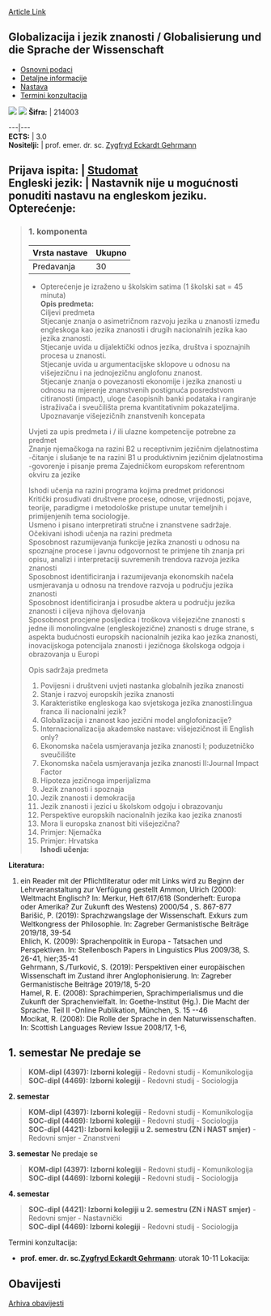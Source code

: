 [Article Link](https://www.fhs.hr/predmet/gjzgudsdw)

## Globalizacija i jezik znanosti / Globalisierung und die Sprache der Wissenschaft
  * [Osnovni podaci](https://www.fhs.hr/predmet/gjzgudsdw#v1id-904806_655045_1_0 "Osnovni podaci")
  * [Detaljne informacije](https://www.fhs.hr/predmet/gjzgudsdw#v1id-904806_655045_1_1 "Detaljne informacije")
  * [Nastava](https://www.fhs.hr/predmet/gjzgudsdw#v1id-904806_655045_1_2 "Nastava")
  * [Termini konzultacija](https://www.fhs.hr/predmet/gjzgudsdw#v1id-904806_655045_1_3 "Termini konzultacija")


[![](https://www.fhs.hr/img/flags/gif/hr.gif)](https://www.fhs.hr/predmet/gjzgudsdw) [![](https://www.fhs.hr/img/flags/gif/gb.gif)](https://www.fhs.hr/en/course/gatlosgudsdw)
**Šifra:** |  214003  
  
---|---  
**ECTS:** |  3.0   
**Nositelji:** |  prof. emer. dr. sc. [Zygfryd Eckardt Gehrmann](https://www.fhs.hr/djelatnik/zygfryd_eckardt.gehrmann)   
  
**Prijava ispita:** |  [Studomat](http://www.isvu.hr/studomat)  
**Engleski jezik:** |  Nastavnik nije u mogućnosti ponuditi nastavu na engleskom jeziku.   
**Opterećenje:**  
---  
> ### 1. komponenta
> | Vrsta nastave | Ukupno  
> ---|---  
> Predavanja | 30  
> * Opterećenje je izraženo u školskim satima (1 školski sat = 45 minuta)   
**Opis predmeta:**  
> Ciljevi predmeta   
>  Stjecanje znanja o asimetričnom razvoju jezika u znanosti između engleskoga kao jezika znanosti i drugih nacionalnih jezika kao jezika znanosti.  
>  Stjecanje uvida u dijalektički odnos jezika, društva i spoznajnih procesa u znanosti.  
>  Stjecanje uvida u argumentacijske sklopove u odnosu na višejezičnu i na jednojezičnu anglofonu znanost.  
>  Stjecanje znanja o povezanosti ekonomije i jezika znanosti u odnosu na mjerenje znanstvenih postignuća posredstvom citiranosti (impact), uloge časopisnih banki podataka i rangiranje istraživača i sveučilišta prema kvantitativnim pokazateljima.  
>  Upoznavanje višejezičnih znanstvenih koncepata  
>    
>  Uvjeti za upis predmeta i / ili ulazne kompetencije potrebne za predmet   
>  Znanje njemačkoga na razini B2 u receptivnim jezičnim djelatnostima -čitanje i slušanje te na razini B1 u produktivnim jezičnim djelatnostima -govorenje i pisanje prema Zajedničkom europskom referentnom okviru za jezike  
>    
>  Ishodi učenja na razini programa kojima predmet pridonosi   
>  Kritički prosuđivati društvene procese, odnose, vrijednosti, pojave, teorije, paradigme i metodološke pristupe unutar temeljnih i primijenjenih tema sociologije.  
>  Usmeno i pisano interpretirati stručne i znanstvene sadržaje.  
>  Očekivani ishodi učenja na razini predmeta   
>  Sposobnost razumijevanja funkcije jezika znanosti u odnosu na spoznajne procese i javnu odgovornost te primjene tih znanja pri opisu, analizi i interpretaciji suvremenih trendova razvoja jezika znanosti   
>  Sposobnost identificiranja i razumijevanja ekonomskih načela usmjeravanja u odnosu na trendove razvoja u području jezika znanosti   
>  Sposobnost identificiranja i prosudbe aktera u području jezika znanosti i ciljeva njihova djelovanja   
>  Sposobnost procjene posljedica i troškova višejezične znanosti s jedne ili monolingvalne (engleskojezične) znanosti s druge strane, s aspekta budućnosti europskih nacionalnih jezika kao jezika znanosti, inovacijskoga potencijala znanosti i jezičnoga školskoga odgoja i obrazovanja u Europi   
>    
>  Opis sadržaja predmeta   
>    
>  1. Povijesni i društveni uvjeti nastanka globalnih jezika znanosti   
>  2. Stanje i razvoj europskih jezika znanosti   
>  3. Karakteristike engleskoga kao svjetskoga jezika znanosti:lingua franca ili nacionalni jezik?  
>  4. Globalizacija i znanost kao jezični model anglofonizacije?  
>  5. Internacionalizacija akademske nastave: višejezičnost ili English only?  
>  6. Ekonomska načela usmjeravanja jezika znanosti I; poduzetničko sveučilište   
>  7. Ekonomska načela usmjeravanja jezika znanosti II:Journal Impact Factor   
>  8. Hipoteza jezičnoga imperijalizma   
>  9. Jezik znanosti i spoznaja  
>  10. Jezik znanosti i demokracija  
>  11. Jezik znanosti i jezici u školskom odgoju i obrazovanju  
>  12. Perspektive europskih nacionalnih jezika kao jezika znanosti  
>  13. Mora li europska znanost biti višejezična?  
>  14. Primjer: Njemačka  
>  15. Primjer: Hrvatska  
**Ishodi učenja:**  

  
**Literatura:**  
  1. ein Reader mit der Pflichtliteratur oder mit Links wird zu Beginn der Lehrveranstaltung zur Verfügung gestellt Ammon, Ulrich (2000): Weltmacht Englisch? In: Merkur, Heft 617/618 (Sonderheft: Europa  
oder Amerika? Zur Zukunft des Westens) 2000/54 , S. 867-877  
Barišić, P. (2019): Sprachzwangslage der Wissenschaft. Exkurs zum Weltkongress der Philosophie. In: Zagreber Germanistische Beiträge 2019/18, 39-54  
Ehlich, K. (2009): Sprachenpolitik in Europa - Tatsachen und Perspektiven. In: Stellenbosch Papers in Linguistics Plus 2009/38, S. 26-41, hier;35-41  
Gehrmann, S./Turković, S. (2019): Perspektiven einer europäischen Wissenschaft im Zustand ihrer Anglophonisierung. In: Zagreber Germanistische Beiträge 2019/18, 5-20  
Hamel, R. E. (2008): Sprachimperien, Sprachimperialismus und die Zukunft der Sprachenvielfalt. In: Goethe-Institut (Hg.). Die Macht der Sprache. Teil II -Online Publikation, München, S. 15 --46   
Mocikat, R. (2008): Die Rolle der Sprache in den Naturwissenschaften. In: Scottish Languages Review Issue 2008/17, 1-6, 

  
**1. semestar** Ne predaje se  
---  
> **KOM-dipl (4397): Izborni kolegiji** - Redovni studij - Komunikologija  
>  **SOC-dipl (4469): Izborni kolegiji** - Redovni studij - Sociologija  
>   
  
**2. semestar**  
> **KOM-dipl (4397): Izborni kolegiji** - Redovni studij - Komunikologija  
>  **SOC-dipl (4469): Izborni kolegiji** - Redovni studij - Sociologija  
>  **SOC-dipl (4421): Izborni kolegiji u 2. semestru (ZN i NAST smjer)** - Redovni smjer - Znanstveni  
>   
  
**3. semestar** Ne predaje se  
> **KOM-dipl (4397): Izborni kolegiji** - Redovni studij - Komunikologija  
>  **SOC-dipl (4469): Izborni kolegiji** - Redovni studij - Sociologija  
>   
  
**4. semestar**  
> **SOC-dipl (4421): Izborni kolegiji u 2. semestru (ZN i NAST smjer)** - Redovni smjer - Nastavnički  
>  **SOC-dipl (4469): Izborni kolegiji** - Redovni studij - Sociologija  
>   
Termini konzultacija: 
  * **prof. emer. dr. sc.[Zygfryd Eckardt Gehrmann](https://www.fhs.hr/djelatnik/zygfryd_eckardt.gehrmann)**: 
utorak 10-11
Lokacija: 


## Obavijesti
[Arhiva obavijesti](https://www.fhs.hr/predmet/gjzgudsdw?@=21cht#news_120089 "Arhiva obavijesti")
